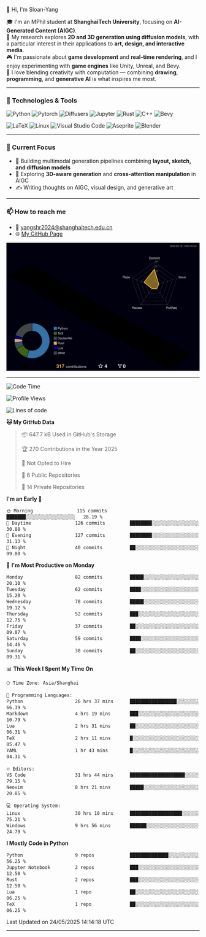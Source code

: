 👋 Hi, I'm Sloan-Yang

🎓 I'm an MPhil student at **ShanghaiTech University**, focusing on **AI-Generated Content (AIGC)**.  
🧠 My research explores **2D and 3D generation using diffusion models**, with a particular interest in their applications to **art, design, and interactive media**.  
🎮 I'm passionate about **game development** and **real-time rendering**, and I enjoy experimenting with **game engines** like Unity, Unreal, and Bevy.  
🎨 I love blending creativity with computation — combining **drawing**, **programming**, and **generative AI** is what inspires me most.

---

### 🧰 Technologies & Tools

![Python](https://img.shields.io/badge/python-%233776AB.svg?style=for-the-badge&logo=python&logoColor=white)
![Pytorch](https://img.shields.io/badge/pytorch-%23EE4C2C.svg?style=for-the-badge&logo=pytorch&logoColor=white)
![Diffusers](https://img.shields.io/badge/diffusers-HuggingFace-yellow?style=for-the-badge&logo=huggingface&logoColor=black)
![Jupyter](https://img.shields.io/badge/Jupyter-%23F37626.svg?style=for-the-badge&logo=Jupyter&logoColor=white)
![Rust](https://img.shields.io/badge/Rust-%23000000.svg?style=for-the-badge&logo=rust&logoColor=white)
![C++](https://img.shields.io/badge/C++-%2300599C.svg?style=for-the-badge&logo=c%2B%2B&logoColor=white)
![Bevy](https://img.shields.io/badge/Bevy-000000.svg?style=for-the-badge&logo=bevy&logoColor=white)

![LaTeX](https://img.shields.io/badge/LaTeX-47A141?style=for-the-badge&logo=latex&logoColor=white)
![Linux](https://img.shields.io/badge/Linux-FCC624?style=for-the-badge&logo=linux&logoColor=black)
![Visual Studio Code](https://img.shields.io/badge/VSCode-0078d7.svg?style=for-the-badge&logo=visual-studio-code&logoColor=white)
![Aseprite](https://img.shields.io/badge/Aseprite-FFFFFF?style=for-the-badge&logo=Aseprite&logoColor=%237D929E)
![Blender](https://img.shields.io/badge/Blender-F5792A?style=for-the-badge&logo=blender&logoColor=white)

---

### 🔭 Current Focus

- 🎨 Building multimodal generation pipelines combining **layout, sketch, and diffusion models**
- 🧪 Exploring **3D-aware generation** and **cross-attention manipulation** in AIGC
- ✍️ Writing thoughts on AIGC, visual design, and generative art

---

### 📫 How to reach me

- 📧 <a href="mailto:yangshr2024@shanghaitech.edu.cn">yangshr2024@shanghaitech.edu.cn</a>
- 🌐 [My GitHub Page](https://sloan-yang.github.io)  



![3D Profile](https://raw.githubusercontent.com/Sloan-Yang/Sloan-Yang/main/profile-3d-contrib/profile-night-rainbow.svg)

---


<!--START_SECTION:waka-->
![Code Time](http://img.shields.io/badge/Code%20Time-120%20hrs%2052%20mins-blue)

![Profile Views](http://img.shields.io/badge/Profile%20Views-177-blue)

![Lines of code](https://img.shields.io/badge/From%20Hello%20World%20I%27ve%20Written-1.9%20million%20lines%20of%20code-blue)

**🐱 My GitHub Data** 

> 📦 647.7 kB Used in GitHub's Storage 
 > 
> 🏆 270 Contributions in the Year 2025
 > 
> 🚫 Not Opted to Hire
 > 
> 📜 6 Public Repositories 
 > 
> 🔑 14 Private Repositories 
 > 
**I'm an Early 🐤** 

```text
🌞 Morning                115 commits         ███████░░░░░░░░░░░░░░░░░░   28.19 % 
🌆 Daytime                126 commits         ████████░░░░░░░░░░░░░░░░░   30.88 % 
🌃 Evening                127 commits         ████████░░░░░░░░░░░░░░░░░   31.13 % 
🌙 Night                  40 commits          ██░░░░░░░░░░░░░░░░░░░░░░░   09.80 % 
```
📅 **I'm Most Productive on Monday** 

```text
Monday                   82 commits          █████░░░░░░░░░░░░░░░░░░░░   20.10 % 
Tuesday                  62 commits          ████░░░░░░░░░░░░░░░░░░░░░   15.20 % 
Wednesday                78 commits          █████░░░░░░░░░░░░░░░░░░░░   19.12 % 
Thursday                 52 commits          ███░░░░░░░░░░░░░░░░░░░░░░   12.75 % 
Friday                   37 commits          ██░░░░░░░░░░░░░░░░░░░░░░░   09.07 % 
Saturday                 59 commits          ████░░░░░░░░░░░░░░░░░░░░░   14.46 % 
Sunday                   38 commits          ██░░░░░░░░░░░░░░░░░░░░░░░   09.31 % 
```


📊 **This Week I Spent My Time On** 

```text
🕑︎ Time Zone: Asia/Shanghai

💬 Programming Languages: 
Python                   26 hrs 37 mins      █████████████████░░░░░░░░   66.39 % 
Markdown                 4 hrs 19 mins       ███░░░░░░░░░░░░░░░░░░░░░░   10.79 % 
Lua                      2 hrs 31 mins       ██░░░░░░░░░░░░░░░░░░░░░░░   06.31 % 
TeX                      2 hrs 11 mins       █░░░░░░░░░░░░░░░░░░░░░░░░   05.47 % 
YAML                     1 hr 43 mins        █░░░░░░░░░░░░░░░░░░░░░░░░   04.31 % 

🔥 Editors: 
VS Code                  31 hrs 44 mins      ████████████████████░░░░░   79.15 % 
Neovim                   8 hrs 21 mins       █████░░░░░░░░░░░░░░░░░░░░   20.85 % 

💻 Operating System: 
Linux                    30 hrs 10 mins      ███████████████████░░░░░░   75.21 % 
Windows                  9 hrs 56 mins       ██████░░░░░░░░░░░░░░░░░░░   24.79 % 
```

**I Mostly Code in Python** 

```text
Python                   9 repos             ██████████████░░░░░░░░░░░   56.25 % 
Jupyter Notebook         2 repos             ███░░░░░░░░░░░░░░░░░░░░░░   12.50 % 
Rust                     2 repos             ███░░░░░░░░░░░░░░░░░░░░░░   12.50 % 
Lua                      1 repo              ██░░░░░░░░░░░░░░░░░░░░░░░   06.25 % 
TeX                      1 repo              ██░░░░░░░░░░░░░░░░░░░░░░░   06.25 % 
```




 Last Updated on 24/05/2025 14:14:18 UTC
<!--END_SECTION:waka-->

---





